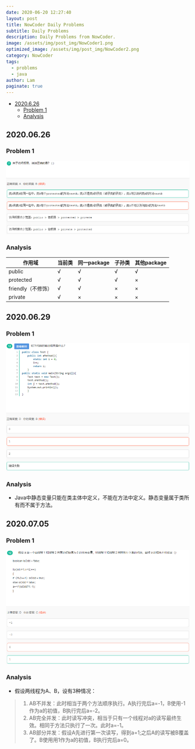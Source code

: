 ```yaml
---
date: 2020-06-20 12:27:40
layout: post
title: NowCoder Daily Problems
subtitle: Daily Problems
description: Daily Problems from NowCoder.
image: /assets/img/post_img/NowCoder1.png
optimized_image: /assets/img/post_img/NowCoder2.png
category: NowCoder
tags:
  - problems
  - java
author: Lam
paginate: true
---
```


* [2020\.6\.26](#2020626)
  * [Problem 1](#problem-1)
  * [Analysis](#analysis)

## 2020.06.26

### Problem 1
![image](/assets/img/nowcoder_img/20200626_1.png)

### Analysis

<table>
  <thead>
    <tr>
      <th>作用域</th>
      <th>当前类</th>
      <th>同一package</th>
      <th>子孙类</th>
      <th>其他package</th>
    </tr>
  </thead>
    <tbody>
    <tr>
      <td>public</td>
      <td>√</td>
      <td>√</td>
      <td>√</td>
      <td>√</td>
    </tr>
    <tr>
      <td>protected</td>
      <td>√</td>
      <td>√</td>
      <td>√</td>
      <td>×</td>
    </tr>
    <tr>
      <td>friendly（不修饰）</td>
      <td>√</td>
      <td>√</td>
      <td>×</td>
      <td>×</td>
    </tr>
    <tr>
      <td>private</td>
      <td>√</td>
      <td>×</td>
      <td>×</td>
      <td>×</td>
    </tr>
  </tbody>
</table>

## 2020.06.29
### Problem 1
![image](/assets/img/nowcoder_img/20200629_1.png)

### Analysis
- Java中静态变量只能在类主体中定义，不能在方法中定义。静态变量属于类所有而不属于方法。

## 2020.07.05
### Problem 1
![image](/assets/img/nowcoder_img/20200705_1.png)

### Analysis
- 假设两线程为A、B，设有3种情况：  

> 1. AB不并发：此时相当于两个方法顺序执行。A执行完后a=-1，B使用-1作为a的初值，B执行完后a=-2。  
> 2. AB完全并发：此时读写冲突，相当于只有一个线程对a的读写最终生效。相同于方法只执行了一次。此时a=-1。  
> 3. AB部分并发：假设A先进行第一次读写，得到a=1;之后A的读写被B覆盖了。B使用用1作为a的初值，B执行完后a=0。  
